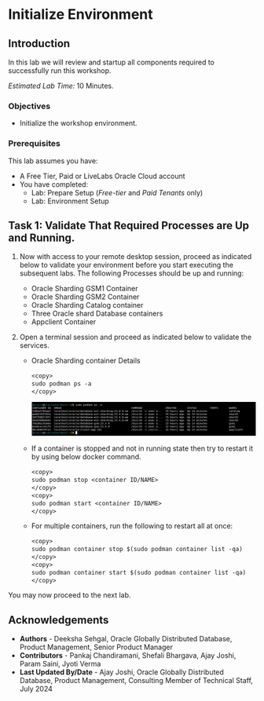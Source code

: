 # Initialize Environment

## Introduction

In this lab we will review and startup all components required to successfully run this workshop.

*Estimated Lab Time:* 10 Minutes.

### Objectives
- Initialize the workshop environment.

### Prerequisites
This lab assumes you have:
- A Free Tier, Paid or LiveLabs Oracle Cloud account
- You have completed:
    - Lab: Prepare Setup (*Free-tier* and *Paid Tenants* only)
    - Lab: Environment Setup

## Task 1: Validate That Required Processes are Up and Running.
1. Now with access to your remote desktop session, proceed as indicated below to validate your environment before you start executing the subsequent labs. The following Processes should be up and running:

    - Oracle Sharding GSM1  Container
    - Oracle Sharding GSM2  Container
    - Oracle Sharding Catalog container
    - Three Oracle shard Database containers
    - Appclient Container

2.  Open a terminal session and proceed as indicated below to validate the services.

    - Oracle Sharding container Details

        ```
        <copy>
        sudo podman ps -a
        </copy>
        ```
        ![sharding docker](images/podman-containers.png " ")

    - If a container is stopped and not in running state then try to restart it by using below docker command.

        ```
        <copy>
        sudo podman stop <container ID/NAME>
        </copy>
        <copy>
        sudo podman start <container ID/NAME>
        </copy>
        ```
    - For multiple containers, run the following to restart all at once:

        ```
        <copy>
        sudo podman container stop $(sudo podman container list -qa)
        </copy>
        <copy>
        sudo podman container start $(sudo podman container list -qa)
        </copy>
        ```

You may now proceed to the next lab.

## Acknowledgements
* **Authors** - Deeksha Sehgal, Oracle Globally Distributed Database, Product Management, Senior Product Manager
* **Contributors** - Pankaj Chandiramani, Shefali Bhargava, Ajay Joshi, Param Saini, Jyoti Verma
* **Last Updated By/Date** - Ajay Joshi, Oracle Globally Distributed Database, Product Management, Consulting Member of Technical Staff, July 2024

